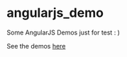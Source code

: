 # angularjs_demo
Some AngularJS Demos just for test : )

See the demos [here](http://nglab.kyleslight.net/)
